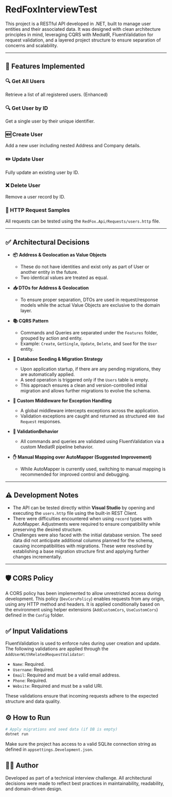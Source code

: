 # RedFoxInterviewTest

This project is a RESTful API developed in .NET, built to manage user entities and their associated data. It was designed with clean architecture principles in mind, leveraging CQRS with MediatR, FluentValidation for request validation, and a layered project structure to ensure separation of concerns and scalability.

---

## 🚀 Features Implemented

### 🔍 Get All Users
Retrieve a list of all registered users. (Enhanced)

### 🔍 Get User by ID
Get a single user by their unique identifier.

### 🆕 Create User
Add a new user including nested Address and Company details.

### ✏️ Update User
Fully update an existing user by ID.

### ❌ Delete User
Remove a user record by ID.

### 🧪 HTTP Request Samples
All requests can be tested using the `RedFox.Api/Requests/users.http` file.

---

## ✅ Architectural Decisions

- **📦 Address & Geolocation as Value Objects**
  - These do not have identities and exist only as part of User or another entity in the future.
  - Two identical values are treated as equal.
  
- **📥 DTOs for Address & Geolocation**
  - To ensure proper separation, DTOs are used in request/response models while the actual Value Objects are exclusive to the domain layer.

- **📚 CQRS Pattern**
  - Commands and Queries are separated under the `Features` folder, grouped by action and entity.
  - Example: `Create`, `GetSingle`, `Update`, `Delete`, and `Seed` for the `User` entity.

- **🌱 Database Seeding & Migration Strategy**
  - Upon application startup, if there are any pending migrations, they are automatically applied.
  - A seed operation is triggered only if the `Users` table is empty.
  - This approach ensures a clean and version-controlled initial migration and allows further migrations to evolve the schema.

- **🧭 Custom Middleware for Exception Handling**
  - A global middleware intercepts exceptions across the application.
  - Validation exceptions are caught and returned as structured `400 Bad Request` responses.
  
- **🧪 ValidationBehavior**
  - All commands and queries are validated using FluentValidation via a custom MediatR pipeline behavior.

- **✋ Manual Mapping over AutoMapper (Suggested Improvement)**
  - While AutoMapper is currently used, switching to manual mapping is recommended for improved control and debugging.

---

## ⚠️ Development Notes

- The API can be tested directly within **Visual Studio** by opening and executing the `users.http` file using the built-in REST Client.
- There were difficulties encountered when using `record` types with AutoMapper. Adjustments were required to ensure compatibility while preserving the desired structure.
- Challenges were also faced with the initial database version. The seed data did not anticipate additional columns planned for the schema, causing incompatibilities with migrations. These were resolved by establishing a base migration structure first and applying further changes incrementally.

---

## 🛡️ CORS Policy

A CORS policy has been implemented to allow unrestricted access during development. This policy (`DevCorsPolicy`) enables requests from any origin, using any HTTP method and headers. It is applied conditionally based on the environment using helper extensions (`AddCustomCors`, `UseCustomCors`) defined in the `Config` folder.

## ✅ Input Validations

FluentValidation is used to enforce rules during user creation and update. The following validations are applied through the `AddUserWithRelatedRequestValidator`:

- `Name`: Required.
- `Username`: Required.
- `Email`: Required and must be a valid email address.
- `Phone`: Required.
- `Website`: Required and must be a valid URI.

These validations ensure that incoming requests adhere to the expected structure and data quality.

## ⚙️ How to Run

```bash
# Apply migrations and seed data (if DB is empty)
dotnet run
```

Make sure the project has access to a valid SQLite connection string as defined in `appsettings.Development.json`.



## 🧑‍💻 Author

Developed as part of a technical interview challenge. All architectural decisions were made to reflect best practices in maintainability, readability, and domain-driven design.